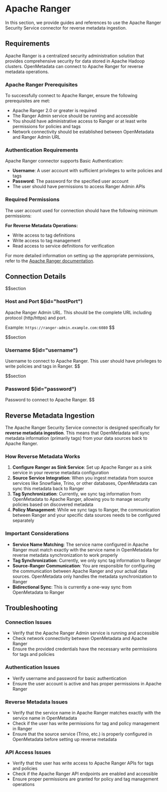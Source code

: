 # Apache Ranger

In this section, we provide guides and references to use the Apache Ranger Security Service connector for reverse metadata ingestion.

## Requirements

Apache Ranger is a centralized security administration solution that provides comprehensive security for data stored in Apache Hadoop clusters. OpenMetadata can connect to Apache Ranger for reverse metadata operations.

### Apache Ranger Prerequisites

To successfully connect to Apache Ranger, ensure the following prerequisites are met:

- Apache Ranger 2.0 or greater is required
- The Ranger Admin service should be running and accessible
- You should have administrative access to Ranger or at least write permissions for policies and tags
- Network connectivity should be established between OpenMetadata and Ranger Admin URL

### Authentication Requirements

Apache Ranger connector supports Basic Authentication:

- **Username**: A user account with sufficient privileges to write policies and tags
- **Password**: The password for the specified user account
- The user should have permissions to access Ranger Admin APIs

### Required Permissions

The user account used for connection should have the following minimum permissions:

**For Reverse Metadata Operations:**
- Write access to tag definitions
- Write access to tag management
- Read access to service definitions for verification

For more detailed information on setting up the appropriate permissions, refer to the [Apache Ranger documentation](https://ranger.apache.org/).

## Connection Details

$$section
### Host and Port $(id="hostPort")

Apache Ranger Admin URL. This should be the complete URL including protocol (http/https) and port.

Example: `https://ranger-admin.example.com:6080`
$$

$$section
### Username $(id="username")

Username to connect to Apache Ranger. This user should have privileges to write policies and tags in Ranger.
$$

$$section
### Password $(id="password")

Password to connect to Apache Ranger.
$$

## Reverse Metadata Ingestion

The Apache Ranger Security Service connector is designed specifically for **reverse metadata ingestion**. This means that OpenMetadata will sync metadata information (primarily tags) from your data sources back to Apache Ranger.

### How Reverse Metadata Works

1. **Configure Ranger as Sink Service**: Set up Apache Ranger as a sink service in your reverse metadata configuration
2. **Source Service Integration**: When you ingest metadata from source services like Snowflake, Trino, or other databases, OpenMetadata can sync this metadata back to Ranger
3. **Tag Synchronization**: Currently, we sync tag information from OpenMetadata to Apache Ranger, allowing you to manage security policies based on discovered metadata
4. **Policy Management**: While we sync tags to Ranger, the communication between Ranger and your specific data sources needs to be configured separately

### Important Considerations

- **Service Name Matching**: The service name configured in Apache Ranger must match exactly with the service name in OpenMetadata for reverse metadata synchronization to work properly
- **Tag Synchronization**: Currently, we only sync tag information to Ranger
- **Source-Ranger Communication**: You are responsible for configuring the communication between Apache Ranger and your actual data sources. OpenMetadata only handles the metadata synchronization to Ranger
- **Bidirectional Sync**: This is currently a one-way sync from OpenMetadata to Ranger

## Troubleshooting

### Connection Issues
- Verify that the Apache Ranger Admin service is running and accessible
- Check network connectivity between OpenMetadata and Apache Ranger
- Ensure the provided credentials have the necessary write permissions for tags and policies

### Authentication Issues
- Verify username and password for basic authentication
- Ensure the user account is active and has proper permissions in Apache Ranger

### Reverse Metadata Issues
- Verify that the service name in Apache Ranger matches exactly with the service name in OpenMetadata
- Check if the user has write permissions for tag and policy management in Ranger
- Ensure that the source service (Trino, etc.) is properly configured in OpenMetadata before setting up reverse metadata

### API Access Issues
- Verify that the user has write access to Apache Ranger APIs for tags and policies
- Check if the Apache Ranger API endpoints are enabled and accessible
- Ensure proper permissions are granted for policy and tag management operations
